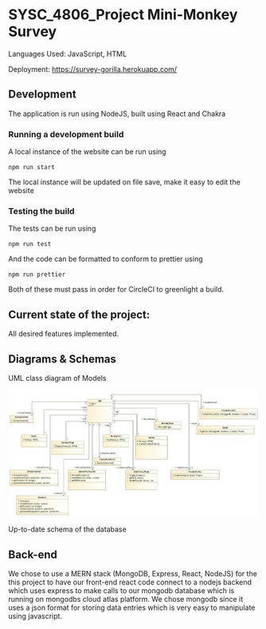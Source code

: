# SYSC_4806_Project Mini-Monkey Survey

Languages Used: JavaScript, HTML

Deployment: https://survey-gorilla.herokuapp.com/

## Development

The application is run using NodeJS, built using React and Chakra

### Running a development build

A local instance of the website can be run using

```shell
npm run start
```

The local instance will be updated on file save, make it easy to edit the website

### Testing the build

The tests can be run using

```shell
npm run test
```

And the code can be formatted to conform to prettier using

```shell
npm run prettier
```

Both of these must pass in order for CircleCI to greenlight a build.

## Current state of the project:

All desired features implemented.

## Diagrams & Schemas

UML class diagram of Models

![UML Class Diagram](/docs/Diagrams/ClassDiagramM3.jpg)

Up-to-date schema of the database

## Back-end

We chose to use a MERN stack (MongoDB, Express, React, NodeJS) for the this project to have our front-end react code connect to a nodejs backend which uses express to make calls to our mongodb database which is running on mongodbs cloud atlas platform. We chose mongodb since it uses a json format for storing data entries which is very easy to manipulate using javascript.
